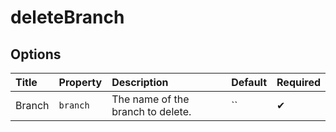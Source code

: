 # deleteBranch

## Options

| Title | Property | Description | Default | Required |
| :---- | :--- | :---------- | :------ | :------- |
| Branch | `branch` | The name of the branch to delete.  | `` | ✔ |


